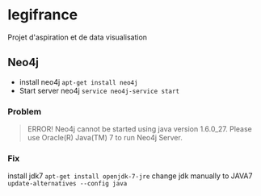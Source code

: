 legifrance
==========

Projet d'aspiration et de data visualisation

## Neo4j

* install neo4j
`apt-get install neo4j`
* Start server neo4j
`service neo4j-service start`



### Problem
> ERROR! Neo4j cannot be started using java version 1.6.0_27.
  Please use Oracle(R) Java(TM) 7 to run Neo4j Server.

### Fix
install jdk7
`apt-get install openjdk-7-jre`
change jdk manually to JAVA7
`update-alternatives --config java`

